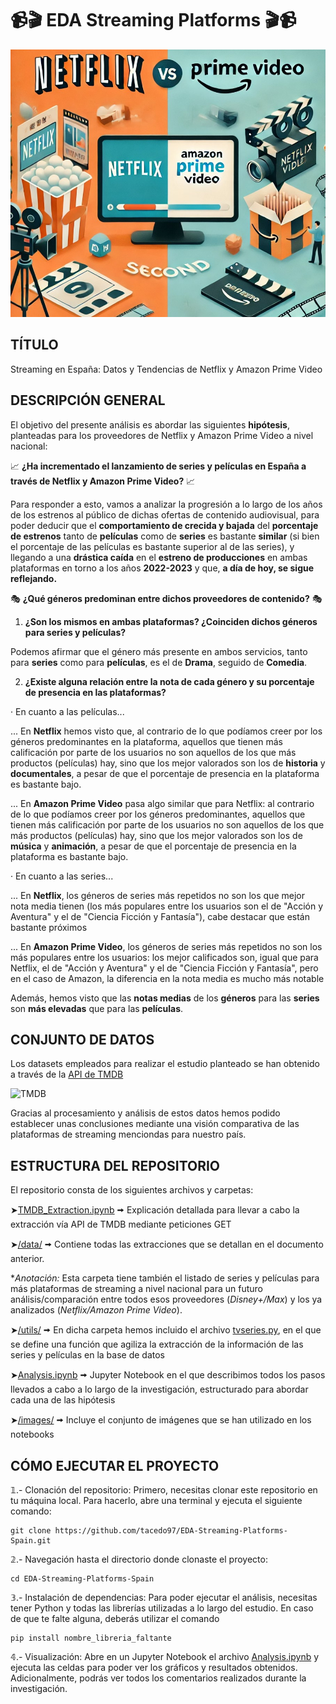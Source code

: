 # 📹🎬 EDA Streaming Platforms 🎬📹

![logos](./images/readme.jpg)


## TÍTULO
Streaming en España: Datos y Tendencias de Netflix y Amazon Prime Video

## DESCRIPCIÓN GENERAL
El objetivo del presente análisis es abordar las siguientes **hipótesis**, planteadas para los proveedores de Netflix y Amazon Prime Video a nivel nacional:

📈 **¿Ha incrementado el lanzamiento de series y películas en España a través de Netflix y Amazon Prime Video?** 📈

Para responder a esto, vamos a analizar la progresión a lo largo de los años de los estrenos al público de dichas ofertas de contenido audiovisual, para poder deducir que el **comportamiento de crecida y bajada** del **porcentaje de estrenos** tanto de **películas** como de **series** es bastante **similar** (si bien el porcentaje de las películas es bastante superior al de las series), y llegando a una **drástica caída** en el **estreno de producciones** en ambas plataformas en torno a los años **2022-2023** y que, **a día de hoy, se sigue reflejando.**

🎭 **¿Qué géneros predominan entre dichos proveedores de contenido?** 🎭

1. **¿Son los mismos en ambas plataformas? ¿Coinciden dichos géneros para series y películas?**

Podemos afirmar que el género más presente en ambos servicios, tanto para **series** como para **películas**, es el de **Drama**, seguido de **Comedia**.

2. **¿Existe alguna relación entre la nota de cada género y su porcentaje de presencia en las plataformas?**

· En cuanto a las películas...

... En **Netflix** hemos visto que, al contrario de lo que podíamos creer por los géneros predominantes en la plataforma, aquellos que tienen más calificación por parte de los usuarios no son aquellos de los que más productos (películas) hay, sino que los mejor valorados son los de **historia** y **documentales**, a pesar de que el porcentaje de presencia en la plataforma es bastante bajo.

... En **Amazon Prime Video** pasa algo similar que para Netflix: al contrario de lo que podíamos creer por los géneros predominantes, aquellos que tienen más calificación por parte de los usuarios no son aquellos de los que más productos (películas) hay, sino que los mejor valorados son los de **música** y **animación**, a pesar de que el porcentaje de presencia en la plataforma es bastante bajo.

· En cuanto a las series...

... En **Netflix**, los géneros de series más repetidos no son los que mejor nota media tienen (los más populares entre los usuarios son el de "Acción y Aventura" y el de "Ciencia Ficción y Fantasía"), cabe destacar que están bastante próximos 

... En **Amazon Prime Video**, los géneros de series más repetidos no son los más populares entre los usuarios: los mejor calificados son, igual que para Netflix, el de "Acción y Aventura" y el de "Ciencia Ficción y Fantasía", pero en el caso de Amazon, la diferencia en la nota media es mucho más notable

Además, hemos visto que las **notas medias** de los **géneros** para las **series** son **más elevadas** que para las **películas**.

## CONJUNTO DE DATOS
Los datasets empleados para realizar el estudio planteado se han obtenido a través de la [API de TMDB](https://developer.themoviedb.org/reference/intro/getting-started)

![TMDB](https://www.themoviedb.org/assets/2/v4/logos/v2/blue_long_2-9665a76b1ae401a510ec1e0ca40ddcb3b0cfe45f1d51b77a308fea0845885648.svg)


Gracias al procesamiento y análisis de estos datos hemos podido establecer unas conclusiones mediante una visión comparativa de las plataformas de streaming menciondas para nuestro país.

## ESTRUCTURA DEL REPOSITORIO
El repositorio consta de los siguientes archivos y carpetas:

➤[TMDB_Extraction.ipynb](./TMDB_Extraction.ipynb) 🠪 Explicación detallada para llevar a cabo la extracción vía API de TMDB mediante peticiones GET

➤[/data/](./data/) 🠪 Contiene todas las extracciones que se detallan en el documento anterior.

**Anotación:* Esta carpeta tiene también el listado de series y películas para más plataformas de streaming a nivel nacional para un futuro análisis/comparación entre todos esos proveedores (*Disney+/Max*) y los ya analizados (*Netflix/Amazon Prime Video*).

➤[/utils/](/EDA-Streaming-Platforms-Spain/utils/) 🠪 En dicha carpeta hemos incluido el archivo [tvseries.py](/EDA-Streaming-Platforms-Spain/utils/tvseries.py), en el que se define una función que agiliza la extracción de la información de las series y películas en la base de datos

➤[Analysis.ipynb](Analysis.ipynb) 🠪 Jupyter Notebook en el que describimos todos los pasos llevados a cabo a lo largo de la investigación, estructurado para abordar cada una de las hipótesis

➤[/images/](/EDA-Streaming-Platforms-Spain/images/) 🠪 Incluye el conjunto de imágenes que se han utilizado en los notebooks



## CÓMO EJECUTAR EL PROYECTO
𝟙.- Clonación del repositorio: Primero, necesitas clonar este repositorio en tu máquina local. Para hacerlo, abre una terminal y ejecuta el siguiente comando:

    git clone https://github.com/tacedo97/EDA-Streaming-Platforms-Spain.git


𝟚.- Navegación hasta el directorio donde clonaste el proyecto:

    cd EDA-Streaming-Platforms-Spain


𝟛.- Instalación de dependencias: Para poder ejecutar el análisis, necesitas tener Python y todas las librerías utilizadas a lo largo del estudio. En caso de que te falte alguna, deberás utilizar el comando 

    pip install nombre_libreria_faltante


𝟜.- Visualización: Abre en un Jupyter Notebook el archivo [Analysis.ipynb](Analysis.ipynb) y ejecuta las celdas para poder ver los gráficos y resultados obtenidos. Adicionalmente, podrás ver todos los comentarios realizados durante la investigación.